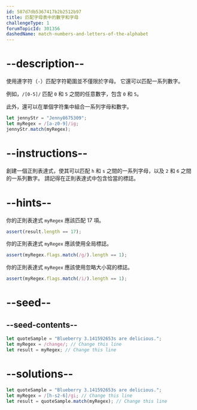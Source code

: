 ```yaml
---
id: 587d7db5367417b2b2512b97
title: 匹配字母表中的數字和字母
challengeType: 1
forumTopicId: 301356
dashedName: match-numbers-and-letters-of-the-alphabet
---
```


# --description--

使用連字符（`-`）匹配字符範圍並不僅限於字母。 它還可以匹配一系列數字。

例如，`/[0-5]/` 匹配 `0` 和 `5` 之間的任意數字，包含 `0` 和 `5`。

此外，還可以在單個字符集中組合一系列字母和數字。

```js
let jennyStr = "Jenny8675309";
let myRegex = /[a-z0-9]/ig;
jennyStr.match(myRegex);
```

# --instructions--

創建一個正則表達式，使其可以匹配 `h` 和 `s` 之間的一系列字母，以及 `2` 和 `6` 之間的一系列數字。 請記得在正則表達式中包含恰當的標誌。

# --hints--

你的正則表達式 `myRegex` 應該匹配 17 項。

```js
assert(result.length == 17);
```

你的正則表達式 `myRegex` 應該使用全局標誌。

```js
assert(myRegex.flags.match(/g/).length == 1);
```

你的正則表達式 `myRegex` 應該使用忽略大小寫的標誌。

```js
assert(myRegex.flags.match(/i/).length == 1);
```

# --seed--

## --seed-contents--

```js
let quoteSample = "Blueberry 3.141592653s are delicious.";
let myRegex = /change/; // Change this line
let result = myRegex; // Change this line
```

# --solutions--

```js
let quoteSample = "Blueberry 3.141592653s are delicious.";
let myRegex = /[h-s2-6]/gi; // Change this line
let result = quoteSample.match(myRegex); // Change this line
```

